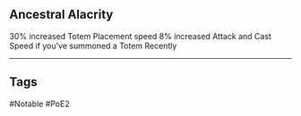 ## Ancestral Alacrity
30% increased Totem Placement speed
8% increased Attack and Cast Speed if you've summoned a Totem Recently

---
## Tags
#Notable
#PoE2
